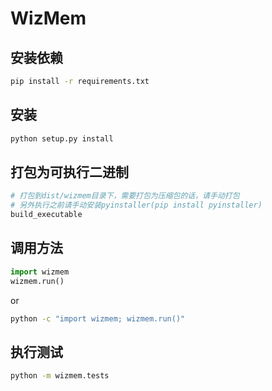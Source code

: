 # WizMem

## 安装依赖

```bash
pip install -r requirements.txt
```

## 安装

``` bash
python setup.py install
```

## 打包为可执行二进制

``` bash
# 打包到dist/wizmem目录下，需要打包为压缩包的话，请手动打包
# 另外执行之前请手动安装pyinstaller(pip install pyinstaller)
build_executable
```

## 调用方法

```python
import wizmem
wizmem.run()
```

or

```bash
python -c "import wizmem; wizmem.run()"
```

## 执行测试

``` bash
python -m wizmem.tests
```
